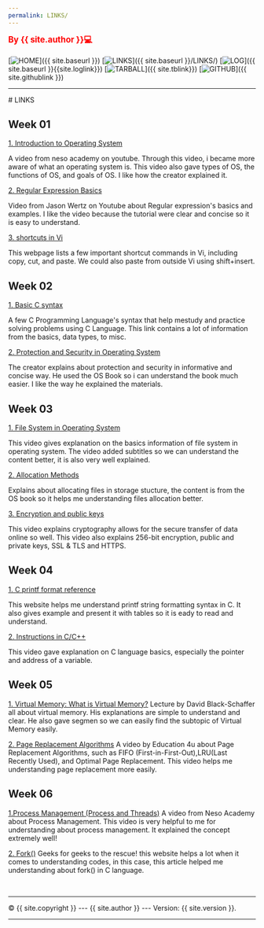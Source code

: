 ```yaml
---
permalink: LINKS/
---
```

<span style="color:red; font-weight:bold; font-size:larger;">By {{ site.author }}💻</span>
<br><br>
[![HOME](https://img.shields.io/badge/-HOME-C6DBDA?style=for-the-badge&logoColor=green)]({{ site.baseurl }})
[![LINKS](https://img.shields.io/badge/-LINKS-55CBCD?style=for-the-badge&logoColor=white)]({{ site.baseurl }}/LINKS/)
[![LOG](https://img.shields.io/badge/-LOG-5778A9?style=for-the-badge&logoColor=white)]({{ site.baseurl }}{{site.loglink}})
[![TARBALL](https://img.shields.io/badge/-TARBALL-BC9578?style=for-the-badge&logoColor=white)]({{ site.tblink}})
[![GITHUB](https://img.shields.io/badge/GitHub-100000?style=for-the-badge&logo=github&logoColor=white)]({{ site.githublink }})
<br>
<hr>
# LINKS

## Week 01
[1. Introduction to Operating System](https://youtu.be/vBURTt97EkA)

A video from neso academy on youtube. Through this video, i became more aware of what an operating system is. This video also gave types of OS, the functions of OS, and goals of OS. I like how the creator explained it.

[2. Regular Expression Basics](https://youtu.be/KJG1dETacLI)

Video from Jason Wertz on Youtube about Regular expression's basics and examples. I like the video because the tutorial were clear and concise so it is easy to understand.

[3. shortcuts in Vi](https://linuxize.com/post/how-to-copy-cut-paste-in-vim/)

This webpage lists a few important shortcut commands in Vi, including copy, cut, and paste. We could also paste from outside Vi using shift+insert.

## Week 02

[1. Basic C syntax](https://www.geeksforgeeks.org/c-programming-language/)

A few C Programming Language's syntax that help mestudy and practice solving problems using C Language. This link contains a lot of information from the basics, data types, to misc.

[2. Protection and Security in Operating System](https://www.youtube.com/watch?v=DKb7KhfoZmU)

The creator explains about protection and security in informative and concise way. He used the OS Book so i can understand the book much easier. I like the way he explained the materials.

## Week 03
[1. File System in Operating System](https://youtu.be/0LtuQhNFFe0)

This video gives explanation on the basics information of file system in operating system. The video added subtitles so we can understand the content better, it is also very well explained.

[2. Allocation Methods](https://www.youtube.com/watch?v=B1_er2nGKao)

Explains about allocating files in storage stucture, the content is from the OS book so it helps me understanding files allocation better.

[3. Encryption and public keys](https://youtu.be/6-JjHa-qLPk)

This video explains cryptography allows for the secure transfer of data online so  well. This video also  explains 256-bit encryption, public and private keys, SSL & TLS and HTTPS. 

## Week 04
[1. C printf format reference](https://alvinalexander.com/programming/printf-format-cheat-sheet/)

This website helps me understand printf string formatting syntax in C. It also gives example and present it with tables so it is eady to read and understand.

[2. Instructions in C/C++](https://youtu.be/zuegQmMdy8M)

This video gave explanation on C language basics, especially the pointer and address of a variable.

## Week 05
[1. Virtual Memory: What is Virtual Memory?](https://youtu.be/qlH4-oHnBb8)
Lecture by David Black-Schaffer all about virtual memory. His explanations are simple to understand and clear. He also gave segmen so we can easily find the subtopic of Virtual Memory easily.

[2. Page Replacement Algorithms](https://youtu.be/16kaPQtYo28)
A video by Education 4u about Page Replacement Algorithms, such as FIFO (First-in-First-Out),LRU(Last Recently Used), and Optimal Page Replacement. This video helps me understanding page replacement more easily.

## Week 06
[1.Process Management (Process and Threads)](https://youtu.be/OrM7nZcxXZU)
A video from Neso Academy about Process Management. This video is very helpful to me for understanding about process management. It explained the concept extremely well!

[2. Fork()](https://www.geeksforgeeks.org/fork-system-call/)
Geeks for geeks to the rescue! this website helps a lot when it comes to understanding codes, in this case, this article helped me understanding about fork() in C language.

<br>
<hr>
&copy; {{ site.copyright }} --- {{ site.author }} --- Version: {{ site.version }}.
<hr>
<br>

